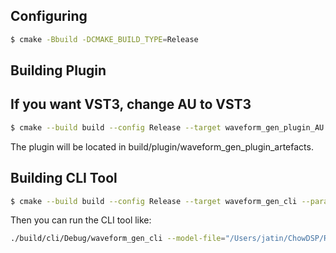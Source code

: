 ## Configuring

```bash
$ cmake -Bbuild -DCMAKE_BUILD_TYPE=Release
```

<!-- cmake -Bbuild-xcode -GXcode -D"CMAKE_OSX_ARCHITECTURES=arm64;x86_64" -->

## Building Plugin
## If you want VST3, change AU to VST3
```bash
$ cmake --build build --config Release --target waveform_gen_plugin_AU --parallel
```


The plugin will be located in build/plugin/waveform_gen_plugin_artefacts.

## Building CLI Tool

```bash
$ cmake --build build --config Release --target waveform_gen_cli --parallel
```

Then you can run the CLI tool like:
```bash
./build/cli/Debug/waveform_gen_cli --model-file="/Users/jatin/ChowDSP/Research/RTNeural/RTNeural/models/dense.json" --out-file=test.wav --samples=100000
```
